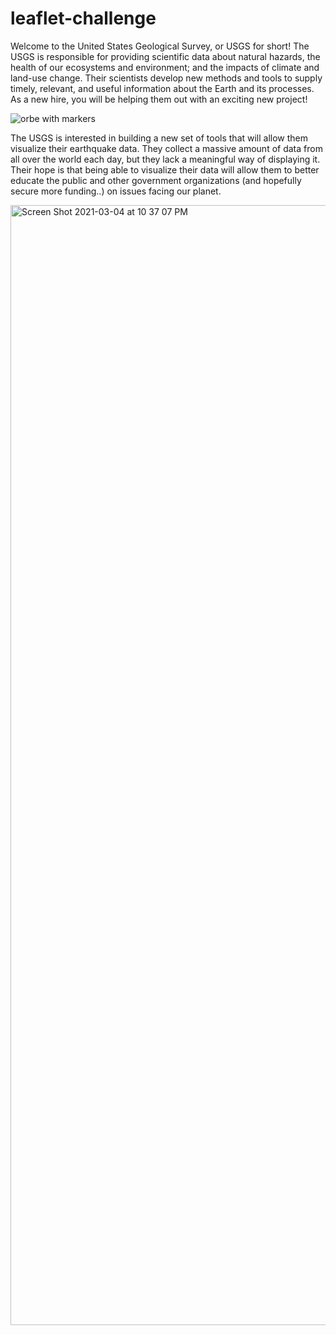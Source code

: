 # leaflet-challenge

Welcome to the United States Geological Survey, or USGS for short! The USGS is responsible for providing scientific data about natural hazards, the health of our ecosystems and environment; and the impacts of climate and land-use change. Their scientists develop new methods and tools to supply timely, relevant, and useful information about the Earth and its processes. As a new hire, you will be helping them out with an exciting new project!

![orbe with markers](https://user-images.githubusercontent.com/70727613/109673801-fd6d0780-7b3b-11eb-97e8-3a551fa7c76a.jpg)

The USGS is interested in building a new set of tools that will allow them visualize their earthquake data. They collect a massive amount of data from all over the world each day, but they lack a meaningful way of displaying it. Their hope is that being able to visualize their data will allow them to better educate the public and other government organizations (and hopefully secure more funding..) on issues facing our planet.


<img width="1792" alt="Screen Shot 2021-03-04 at 10 37 07 PM" src="https://user-images.githubusercontent.com/70727613/110067945-4c808b80-7d3a-11eb-8b27-83518b07b42f.png">
